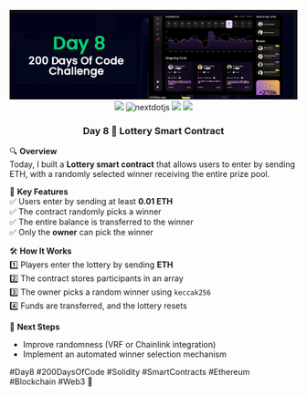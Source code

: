 <div align="center">
  <br />
      <img src="https://github.com/iamjohncaleb/200-Days-Of-Code-Challenge/blob/main/Thumbnails/Day%208.jpg" alt="Project Banner">

  <div>
    <img src="https://img.shields.io/badge/solidity-363636?style=for-the-badge&logo=solidity&logoColor=white" />
    <img src="https://img.shields.io/badge/-Next_JS-black?style=for-the-badge&logoColor=white&logo=nextdotjs&color=000000" alt="nextdotjs" />
    <img src="https://img.shields.io/badge/web3.js-F16822?style=for-the-badge&logo=web3dotjs&logoColor=white" />
    <img src="https://img.shields.io/badge/hardhat-F3BA2F?style=for-the-badge&logo=ethereum&logoColor=black" />
  </div>

  <h3 align="center">Day 8 📅 Lottery Smart Contract</h3>
</div>

🔍 **Overview**  
Today, I built a **Lottery smart contract** that allows users to enter by sending ETH, with a randomly selected winner receiving the entire prize pool.  

📜 **Key Features**  
✅ Users enter by sending at least **0.01 ETH**  
✅ The contract randomly picks a winner  
✅ The entire balance is transferred to the winner  
✅ Only the **owner** can pick the winner  

🛠️ **How It Works**  
1️⃣ Players enter the lottery by sending **ETH**  
2️⃣ The contract stores participants in an array  
3️⃣ The owner picks a random winner using `keccak256`  
4️⃣ Funds are transferred, and the lottery resets  

🔗 **Next Steps**  
- Improve randomness (VRF or Chainlink integration)  
- Implement an automated winner selection mechanism  

#Day8 #200DaysOfCode #Solidity #SmartContracts #Ethereum #Blockchain #Web3 🚀
